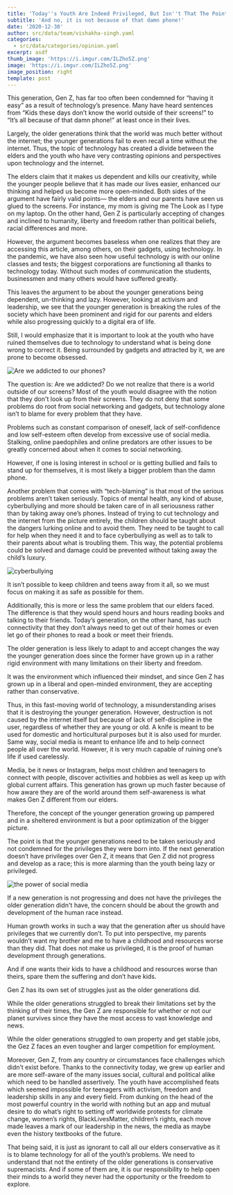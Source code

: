 ```yaml
---
title: 'Today''s Youth Are Indeed Privileged, But Isn''t That The Point?'
subtitle: 'And no, it is not because of that damn phone!'
date: '2020-12-30'
author: src/data/team/vishakha-singh.yaml
categories:
  - src/data/categories/opinion.yaml
excerpt: asdf
thumb_image: 'https://i.imgur.com/ILZho5Z.png'
image: 'https://i.imgur.com/ILZho5Z.png'
image_position: right
template: post
---
```

This generation, Gen Z, has far too often been condemned for “having it easy” as a result of technology’s presence. Many have heard sentences from “Kids these days don’t know the world outside of their screens!” to “It’s all because of that damn phone!” at least once in their lives.

Largely, the older generations think that the world was much better without the internet; the younger generations fail to even recall a time without the internet. Thus, the topic of technology has created a divide between the elders and the youth who have very contrasting opinions and perspectives upon technology and the internet.

The elders claim that it makes us dependent and kills our creativity, while the younger people believe that it has made our lives easier, enhanced our thinking and helped us become more open-minded.
Both sides of the argument have fairly valid points— the elders and our parents have seen us glued to the screens. For instance, my mom is giving me The Look as I type on my laptop. On the other hand, Gen Z is particularly accepting of changes and inclined to humanity, liberty and freedom rather than political beliefs, racial differences and more.

However, the argument becomes baseless when one realizes that they are accessing this article, among others, on their gadgets, using technology. In the pandemic, we have also seen how useful technology is with our online classes and tests; the biggest corporations are functioning all thanks to technology today. Without such modes of communication the students, businessmen and many others would have suffered greatly.

This leaves the argument to be about the younger generations being dependent, un-thinking and lazy.
However, looking at activism and leadership, we see that the younger generation is breaking the rules of the society which have been prominent and rigid for our parents and elders while also progressing quickly to a digital era of life.

Still, I would emphasize that it is important to look at the youth who have ruined themselves due to technology to understand what is being done wrong to correct it. Being surrounded by gadgets and attracted by it, we are prone to become obsessed.

![Are we addicted to our phones?](https://i.imgur.com/t4S9aHq.png)

The question is: Are we addicted? Do we not realize that there is a world outside of our screens?
Most of the youth would disagree with the notion that they don't look up from their screens.
They do not deny that some problems do root from social networking and gadgets, but technology alone isn’t to blame for every problem that they have.

Problems such as constant comparison of oneself, lack of self-confidence and low self-esteem often develop from excessive use of social media. Stalking, online paedophiles and online predators are other issues to be greatly concerned about when it comes to social networking.

However, if one is losing interest in school or is getting bullied and fails to stand up for themselves, it is most likely a bigger problem than the damn phone.

Another problem that comes with “tech-blaming” is that most of the serious problems aren’t taken seriously. Topics of mental health, any kind of abuse, cyberbullying and more should be taken care of in all seriousness rather than by taking away one’s phones. Instead of trying to cut technology and the internet from the picture entirely, the children should be taught about the dangers lurking online and to avoid them. They need to be taught to call for help when they need it and to face cyberbullying as well as to talk to their parents about what is troubling them. This way, the potential problems could be solved and damage could be prevented without taking away the child’s luxury.

![cyberbullying](https://i.imgur.com/fVZim2j.png)

It isn’t possible to keep children and teens away from it all, so we must focus on making it as safe as possible for them.

Additionally, this is more or less the same problem that our elders faced. The difference is that they would spend hours and hours reading books and talking to their friends. Today’s generation, on the other hand, has such connectivity that they don’t always need to get out of their homes or even let go of their phones to read a book or meet their friends.

The older generation is less likely to adapt to and accept changes the way the younger generation does since the former have grown up in a rather rigid environment with many limitations on their liberty and freedom.

It was the environment which influenced their mindset, and since Gen Z has grown up in a liberal and open-minded environment, they are accepting rather than conservative.

Thus, in this fast-moving world of technology, a misunderstanding arises that it is destroying the younger generation. However, destruction is not caused by the internet itself but because of lack of self-discipline in the user, regardless of whether they are young or old. A knife is meant to be used for domestic and horticultural purposes but it is also used for murder. Same way, social media is meant to enhance life and to help connect people all over the world. However, it is very much capable of ruining one’s life if used carelessly.

Media, be it news or Instagram, helps most children and teenagers to connect with people, discover activities and hobbies as well as keep up with global current affairs. This generation has grown up much faster because of how aware they are of the world around them self-awareness is what makes Gen Z different from our elders.

Therefore, the concept of the younger generation growing up pampered and in a sheltered environment is but a poor optimization of the bigger picture.

The point is that the younger generations need to be taken seriously and not condemned for the privileges they were born into. If the next generation doesn’t have privileges over Gen Z, it means that Gen Z did not progress and develop as a race; this is more alarming than the youth being lazy or privileged.

![the power of social media](https://i.imgur.com/JQ9vmr9.png)

If a new generation is not progressing and does not have the privileges the older generation didn't have, the concern should be about the growth and development of the human race instead.

Human growth works in such a way that the generation after us should have privileges that we currently don’t. To put into perspective, my parents wouldn’t want my brother and me to have a childhood and resources worse than they did. That does not make us privileged, it is the proof of human development through generations.

And if one wants their kids to have a childhood and resources worse than theirs, spare them the suffering and don’t have kids.

Gen Z has its own set of struggles just as the older generations did.

While the older generations struggled to break their limitations set by the thinking of their times, the Gen Z are responsible for whether or not our planet survives since they have the most access to vast knowledge and news.

While the older generations struggled to own property and get stable jobs, the Gez Z faces an even tougher and larger competition for employment.

Moreover, Gen Z, from any country or circumstances face challenges which didn’t exist before. Thanks to the connectivity today, we grew up earlier and are more self-aware of the many issues social, cultural and political alike which need to be handled assertively. The youth have accomplished feats which seemed impossible for teenagers with activism, freedom and leadership skills in any and every field.
From dunking on the head of the most powerful country in the world with nothing but an app and mutual desire to do what’s right to setting off worldwide protests for climate change, women’s rights, BlackLivesMatter, children’s rights, each move made leaves a mark of our leadership in the news, the media as maybe even the history textbooks of the future.

That being said, it is just as ignorant to call all our elders conservative as it is to blame technology for all of the youth’s problems. We need to understand that not the entirety of the older generations is conservative supremacists. And if some of them are, it is our responsibility to help open their minds to a world they never had the opportunity or the freedom to explore.
